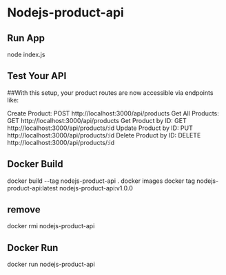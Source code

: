 # Nodejs-product-api
 ## Run App
 node index.js
 ## Test Your API
##With this setup, your product routes are now accessible via endpoints like:

Create Product: POST http://localhost:3000/api/products
Get All Products: GET http://localhost:3000/api/products
Get Product by ID: GET http://localhost:3000/api/products/:id
Update Product by ID: PUT http://localhost:3000/api/products/:id
Delete Product by ID: DELETE http://localhost:3000/api/products/:id


## Docker Build
docker build --tag nodejs-product-api .
docker images
docker tag nodejs-product-api:latest nodejs-product-api:v1.0.0
## remove
docker rmi nodejs-product-api

## Docker Run
docker run nodejs-product-api
